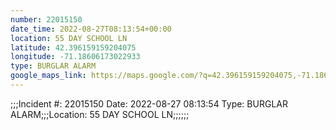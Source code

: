 ```yaml
---
number: 22015150
date_time: 2022-08-27T08:13:54+00:00
location: 55 DAY SCHOOL LN
latitude: 42.396159159204075
longitude: -71.18606173022933
type: BURGLAR ALARM
google_maps_link: https://maps.google.com/?q=42.396159159204075,-71.18606173022933
---
```


;;;Incident #: 22015150  Date: 2022-08-27 08:13:54   Type: BURGLAR ALARM;;;Location: 55 DAY SCHOOL LN;;;;;;
